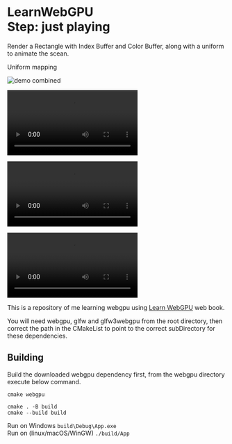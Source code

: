 LearnWebGPU   
Step: just playing
===========

Render a Rectangle with Index Buffer and Color Buffer, along with a uniform to animate the scean.

Uniform mapping    

![demo combined](screenshot/combined.gif)

![demo1](screenshot/demo1.mp4)

![demo2](screenshot/demo2.mp4)

![demo3](screenshot/demo3.mp4)

This is a repository of me learning webgpu using  [Learn WebGPU](https://eliemichel.github.io/LearnWebGPU) web book.

You will need webgpu, glfw and glfw3webgpu from the root directory, then correct the path in the CMakeList to point to the correct subDirectory for these dependencies.

Building
--------

Build the downloaded webgpu dependency first, from the webgpu directory execute below command.
```
cmake webgpu
```

```
cmake . -B build
cmake --build build 
```

Run on Windows  `build\Debug\App.exe`   
Run on (linux/macOS/WinGW) `./build/App`
